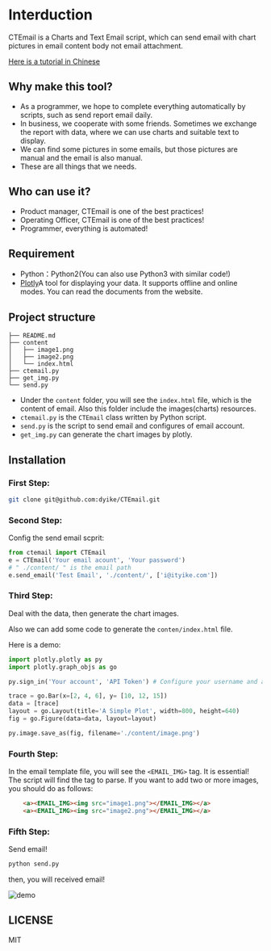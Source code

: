 # Interduction 

CTEmail is a Charts and Text Email script, which can send email with chart pictures in email content body not email attachment.

[Here is a tutorial in Chinese](https://www.dyike.com/2017/10/16/charts-and-text-email-tutorial/)

## Why make this tool?
* As a programmer, we hope to complete everything automatically by scripts, such as send report email daily.
* In business, we cooperate with some friends. Sometimes we exchange the report with data, where we can use charts and suitable text to display.
* We can find some pictures in some emails, but those pictures are manual and the email is also manual.
* These are all things that we needs.


## Who can use it?

* Product manager, CTEmail is one of the best practices!
* Operating Officer, CTEmail is one of the best practices!
* Programmer, everything is automated!


## Requirement

* Python：Python2(You can also use Python3 with similar code!)
* [Plotly](https://plot.ly/)A tool for displaying your data. It supports offline and online modes. You can read the documents from the website.

## Project structure

```
├── README.md
├── content
│   ├── image1.png
│   ├── image2.png
│   └── index.html
├── ctemail.py
├── get_img.py
└── send.py
```

* Under the `content` folder, you will see the `index.html` file, which is the content of email. Also this folder include the images(charts) resources.
* `ctemail.py` is the `CTEmail` class written by Python script.
* `send.py` is the script to send email and configures of email account.
* `get_img.py` can generate the chart images by plotly.


## Installation

### First Step:

```bash
git clone git@github.com:dyike/CTEmail.git
```

### Second Step:

Config the send email scprit:

```python
from ctemail import CTEmail
e = CTEmail('Your email acount', 'Your password')
# " ./content/ " is the email path 
e.send_email('Test Email', './content/', ['i@ityike.com'])
```

### Third Step:

Deal with the data, then generate the chart images.

Also we can add some code to generate the `conten/index.html` file.

Here is a demo:

```python
import plotly.plotly as py
import plotly.graph_objs as go

py.sign_in('Your account', 'API Token') # Configure your username and api key token

trace = go.Bar(x=[2, 4, 6], y= [10, 12, 15])
data = [trace]
layout = go.Layout(title='A Simple Plot', width=800, height=640)
fig = go.Figure(data=data, layout=layout)

py.image.save_as(fig, filename='./content/image.png')
```

### Fourth Step:

In the email template file, you will see the `<EMAIL_IMG>` tag. It is essential! The script will find the tag to parse. If you want to add two or more images, you should do as follows:

```html
    <a><EMAIL_IMG><img src="image1.png"></EMAIL_IMG></a>
    <a><EMAIL_IMG><img src="image2.png"></EMAIL_IMG></a>
```

### Fifth Step:

Send email!

```bash
python send.py
```

then, you will received email!

![demo](https://raw.githubusercontent.com/dyike/CTEmail/master/images/demo.jpeg)



## LICENSE

MIT




